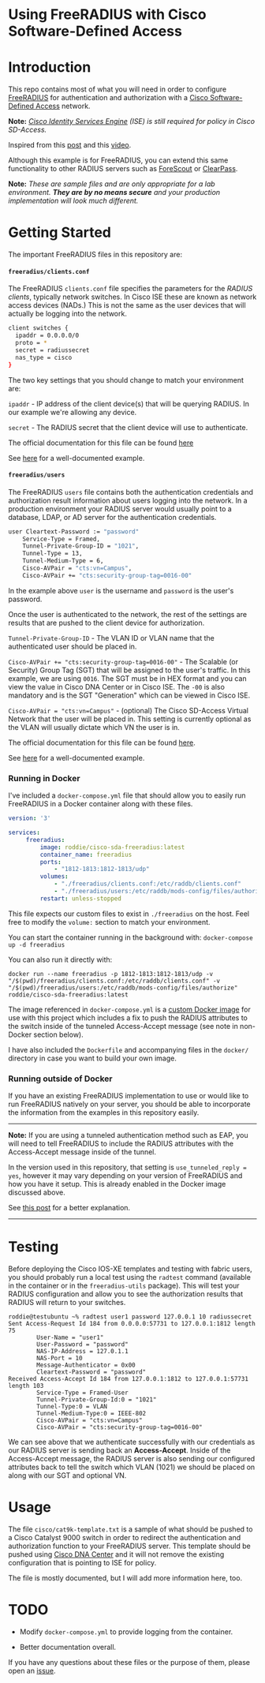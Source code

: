 # Using FreeRADIUS with Cisco Software-Defined Access

# Introduction
This repo contains most of what you will need in order to configure [FreeRADIUS](https://freeradius.org/) for authentication and authorization with a [Cisco Software-Defined Access](https://www.cisco.com/c/en/us/solutions/enterprise-networks/software-defined-access/index.html) network.

**Note:** _[Cisco Identity Services Engine](https://www.cisco.com/c/en/us/products/security/identity-services-engine/index.html) (ISE) is still required for policy in Cisco SD-Access._

Inspired from this [post](https://community.cisco.com/t5/networking-documents/how-to-use-group-based-policies-with-3rd-party-radius-using/ta-p/3930041) and this [video](https://www.youtube.com/watch?v=ZoNKa9X1Xjk&list=UUHDBMhhEDalzaiFGXOhHJDg&index=1). 


Although this example is for FreeRADIUS, you can extend this same functionality to other RADIUS servers such as [ForeScout](https://www.forescout.com/) or [ClearPass](https://www.arubanetworks.com/products/security/network-access-control/). 

**Note:** _These are sample files and are only appropriate for a lab environment.  **They are by no means secure** and your production implementation will look much different._

# Getting Started

The important FreeRADIUS files in this repository are:

#### `freeradius/clients.conf`

The FreeRADIUS `clients.conf` file specifies the  parameters for the _RADIUS clients_, typically  network switches.  In Cisco ISE these are known as network access devices (NADs.)  This is not the same as the user devices that will actually be logging into the network.

```sh
client switches {
  ipaddr = 0.0.0.0/0
  proto = *
  secret = radiussecret
  nas_type = cisco
}
```

The two key settings that you should change to match your environment are:

`ipaddr` - IP address of the client device(s) that will be querying RADIUS.  In our example we're allowing any device.

`secret` - The RADIUS secret that the client device will use to authenticate.

The official documentation for this file can be found [here](https://freeradius.org/radiusd/man/clients.html) 

See [here](https://github.com/FreeRADIUS/freeradius-server/blob/v3.0.x/raddb/clients.conf) for a well-documented example.

#### `freeradius/users`

The FreeRADIUS `users` file contains both the authentication credentials and authorization result information about users logging into the network.  In a production environment your RADIUS server would usually point to a database, LDAP, or AD server for the authentication credentials.

```sh
user Cleartext-Password := "password"
	Service-Type = Framed,
	Tunnel-Private-Group-ID = "1021",
	Tunnel-Type = 13,
	Tunnel-Medium-Type = 6,
	Cisco-AVPair = "cts:vn=Campus",
	Cisco-AVPair += "cts:security-group-tag=0016-00"
```

In the example above `user` is the username and `password` is the user's password. 

Once the user is authenticated to the network, the rest of the settings are results that are pushed to the client device for authorization.

`Tunnel-Private-Group-ID` - The VLAN ID or VLAN name that the authenticated user should be placed in.

`Cisco-AVPair += "cts:security-group-tag=0016-00"` - The Scalable (or Security) Group Tag (SGT) that will be assigned to the user's traffic.  In this example, we are using `0016`.  The SGT must be in HEX format and you can view the value in Cisco DNA Center or in Cisco ISE.  The `-00` is also mandatory and is the SGT "Generation" which can be viewed in Cisco ISE.

`Cisco-AVPair = "cts:vn=Campus"` - (optional) The Cisco SD-Access Virtual Network that the user will be placed in.  This setting is currently optional as the VLAN will usually dictate which VN the user is in.

The official documentation for this file can be found [here](https://freeradius.org/radiusd/man/users.html).

See [here](https://github.com/FreeRADIUS/freeradius-server/blob/v3.0.x/raddb/mods-config/files/authorize) for a well-documented example.

### Running in Docker

I've included a `docker-compose.yml` file that should allow you to easily run FreeRADIUS in a Docker container along with these files. 

```yaml
version: '3'

services:
     freeradius:
         image: roddie/cisco-sda-freeradius:latest
         container_name: freeradius
         ports:
             - "1812-1813:1812-1813/udp"
         volumes:
             - "./freeradius/clients.conf:/etc/raddb/clients.conf"
             - "./freeradius/users:/etc/raddb/mods-config/files/authorize"
         restart: unless-stopped
```

This file expects our custom files to exist in `./freeradius` on the host.  Feel free to modify the `volume:` section to match your environment.

You can start the container running in the background with: `docker-compose up -d freeradius`

You can also run it directly with:

```
docker run --name freeradius -p 1812-1813:1812-1813/udp -v "/$(pwd)/freeradius/clients.conf:/etc/raddb/clients.conf" -v "/$(pwd)/freeradius/users:/etc/raddb/mods-config/files/authorize" roddie/cisco-sda-freeradius:latest
```

The image referenced in `docker-compose.yml` is a [custom Docker image](https://hub.docker.com/r/roddie/cisco-sda-freeradius) for use with this project which includes a fix to push the RADIUS attributes to the switch inside of the tunneled Access-Accept message (see note in non-Docker section below). 

I have also included the `Dockerfile` and accompanying files in the `docker/` directory in case you want to build your own image.
### Running outside of Docker

If you have an existing FreeRADIUS implementation to use or would like to run FreeRADIUS natively on your server, you should be able to incorporate the information from the examples in this repository easily.

---
**Note:** If you are using a tunneled authentication method such as EAP, you will need to tell FreeRADIUS to include the RADIUS attributes with the Access-Accept message inside of the tunnel. 

In the version used in this repository, that setting is `use_tunneled_reply = yes`, however it may vary depending on your version of FreeRADIUS and how you have it setup.  This is already enabled in the Docker image discussed above.

See [this post](https://community.cisco.com/t5/switching/catalyst-2960-ignores-radius-attributes-to-set-vlan/m-p/1792633/highlight/true#M192521) for a better explanation.

---
# Testing

Before deploying the Cisco IOS-XE templates and testing with fabric users, you should probably run a local test using the `radtest` command (available in the container or in the `freeradius-utils` package).  This will test your RADIUS configuration and allow you to see the authorization results that RADIUS will return to your switches.

```console
roddie@testubuntu ~% radtest user1 password 127.0.0.1 10 radiussecret
Sent Access-Request Id 184 from 0.0.0.0:57731 to 127.0.0.1:1812 length 75
        User-Name = "user1"
        User-Password = "password"
        NAS-IP-Address = 127.0.1.1
        NAS-Port = 10
        Message-Authenticator = 0x00
        Cleartext-Password = "password"
Received Access-Accept Id 184 from 127.0.0.1:1812 to 127.0.0.1:57731 length 103
        Service-Type = Framed-User
        Tunnel-Private-Group-Id:0 = "1021"
        Tunnel-Type:0 = VLAN
        Tunnel-Medium-Type:0 = IEEE-802
        Cisco-AVPair = "cts:vn=Campus"
        Cisco-AVPair = "cts:security-group-tag=0016-00"
```

We can see above that we authenticate successfully with our credentials as our RADIUS server is sending back an **Access-Accept**.  Inside of the Access-Accept message, the RADIUS server is also sending our configured attributes back to tell the switch which VLAN (1021) we should be placed on along with our SGT and optional VN.


# Usage

The file `cisco/cat9k-template.txt` is a sample of what should be pushed to a Cisco Catalyst 9000 switch in order to redirect the authentication and authorization function to your FreeRADIUS server.  This template should be pushed using [Cisco DNA Center](https://www.cisco.com/c/en/us/products/cloud-systems-management/dna-center/index.html) and it will not remove the existing configuration that is pointing to ISE for policy.

The file is mostly documented, but I will add more information here, too.
# TODO

* Modify `docker-compose.yml` to provide logging from the container.
 
* Better documentation overall.

If you have any questions about these files or the purpose of them, please open an [issue](https://github.com/eiddor/cisco-sda-freeradius/issues).
